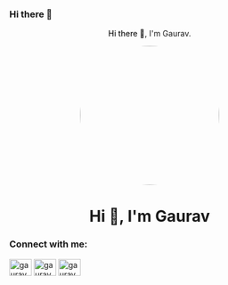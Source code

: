 ### Hi there 👋

<!--
**gauravsdmali/gauravsdmali** is a ✨ _special_ ✨ repository because its `README.md` (this file) appears on your GitHub profile.

Here are some ideas to get you started:

- 🔭 I’m currently working on ...
- 🌱 I’m currently learning ...
- 👯 I’m looking to collaborate on ...
- 🤔 I’m looking for help with ...
- 💬 Ask me about ...
- 📫 How to reach me: ...
- 😄 Pronouns: ...
- ⚡ Fun fact: ...
-->


<div id="header" align="center">
  <p> <b style="font-weight:500;">Hi there 👋</b>, I'm Gaurav.</p>
  <img src="https://media.giphy.com/media/L1R1tvI9svkIWwpVYr/giphy.gif" width="250" style="border-radius:50%;"/>
</div>

<!--Social media-->

<h1 align="center">Hi 👋, I'm Gaurav</h1>
<h3 align="left">Connect with me:</h3>
<p align="left">
<a href="https://twitter.com/gauravm70773383" target="blank"><img align="center" src="https://raw.githubusercontent.com/rahuldkjain/github-profile-readme-generator/master/src/images/icons/Social/twitter.svg" alt="gauravm70773383" height="30" width="40" /></a>
<a href="https://linkedin.com/in/gauravsdmali" target="blank"><img align="center" src="https://raw.githubusercontent.com/rahuldkjain/github-profile-readme-generator/master/src/images/icons/Social/linked-in-alt.svg" alt="gauravsdmali" height="30" width="40" /></a>
<a href="https://instagram.com/gaurav_d_mali" target="blank"><img align="center" src="https://raw.githubusercontent.com/rahuldkjain/github-profile-readme-generator/master/src/images/icons/Social/instagram.svg" alt="gaurav_d_mali" height="30" width="40" /></a>
</p>

